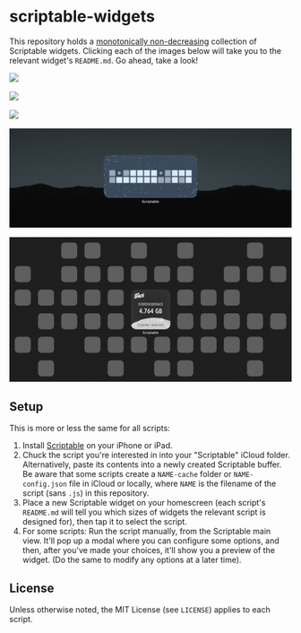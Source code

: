 # scriptable-widgets

This repository holds a [monotonically non-decreasing](https://en.wikipedia.org/wiki/Monotonic_function) collection of Scriptable widgets. Clicking each of the images below will take you to the relevant widget's `README.md`. Go ahead, take a look!

[![](location-location-location/demo.jpg)](location-location-location/)

[![](aerialbot-lite/demo.png)](aerialbot-lite/)

[![](read-statistics/demo.jpg)](read-statistics/)

[![](binary-date/demo.jpg)](binary-date/)

[![](uberspace-quota/demo.jpg)](uberspace-quota/)


## Setup

This is more or less the same for all scripts:

1. Install [Scriptable](https://scriptable.app) on your iPhone or iPad.
2. Chuck the script you're interested in into your "Scriptable" iCloud folder. Alternatively, paste its contents into a newly created Scriptable buffer. Be aware that some scripts create a `NAME-cache` folder or `NAME-config.json` file in iCloud or locally, where `NAME` is the filename of the script (sans `.js`) in this repository.
3. Place a new Scriptable widget on your homescreen (each script's `README.md` will tell you which sizes of widgets the relevant script is designed for), then tap it to select the script.
4. For some scripts: Run the script manually, from the Scriptable main view. It'll pop up a modal where you can configure some options, and then, after you've made your choices, it'll show you a preview of the widget. (Do the same to modify any options at a later time).


## License

Unless otherwise noted, the MIT License (see `LICENSE`) applies to each script.
